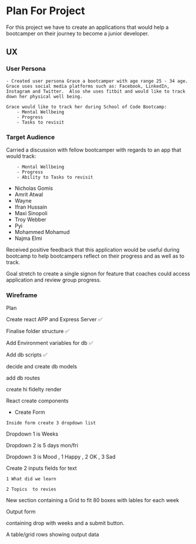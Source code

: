 # Plan For Project

For this project we have to create an applications that would help a bootcamper on their journey to become a junior developer.

## UX

### User Persona

```
- Created user persona Grace a bootcamper with age range 25 - 34 age.  Grace uses social media platforms such as: Facebook, LinkedIn, Instagram and Twitter.  Also she uses fitbit and would like to track down her physical well being.

Grace would like to track her during School of Code Bootcamp:
    - Mental Wellbeing
    - Progress
    - Tasks to revisit
```

### Target Audience

Carried a discussion with fellow bootcamper with regards to an app that would track:

```
    - Mental Wellbeing
    - Progress
    - Ability to Tasks to revisit
```

- Nicholas Gomis
- Amrit Atwal
- Wayne
- Ifran Hussain
- Maxi Sinopoli
- Troy Webber
- Pyi
- Mohammed Mohamud
- Najma Elmi

Received positive feedback that this application would be useful during bootcamp to help bootcampers reflect on their progress and as well as to track.

Goal stretch to create a single signon for feature that coaches could access application and review group progress.

### Wireframe

Plan

Create react APP and Express Server ✅

Finalise folder structure ✅

Add Environment variables for db ✅

Add db scripts ✅

decide and create db models

add db routes

create hi fidelty render 

React create components

* Create Form

```
Inside form create 3 dropdown list
```


Dropdown 1 is Weeks

Dropdown 2 is  5  days mon/fri

Dropdown 3 is Mood , 1 Happy , 2 OK , 3 Sad


Create 2 inputs fields for text

```
1 What did we learn
```


```
2 Topics  to revies
```



New section containing  a Grid to fit 80 boxes with lables for each week


Output form 

containing  drop with weeks and a  submit button.

A table/grid rows showing output data
